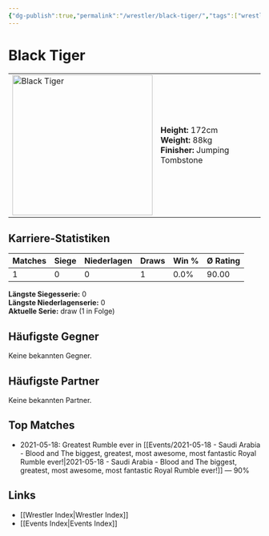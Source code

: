 ```yaml
---
{"dg-publish":true,"permalink":"/wrestler/black-tiger/","tags":["wrestler"],"noteIcon":"","created":"2025-08-11T09:33:17.823+02:00"}
---
```



# Black Tiger

<table>
<tr>
<td><img src="Black Tiger.png" width="280" alt="Black Tiger"></td>
<td>
<b>Height:</b> 172cm<br>
<b>Weight:</b> 88kg<br>
<b>Finisher:</b> Jumping Tombstone<br>
</td>
</tr>
</table>

## Karriere-Statistiken

| Matches | Siege | Niederlagen | Draws | Win % | Ø Rating |
|---------|-------|-------------|-------|-------|-----------|
| 1 | 0 | 0 | 1 | 0.0% | 90.00 |

**Längste Siegesserie:** 0<br>**Längste Niederlagenserie:** 0<br>**Aktuelle Serie:** draw (1 in Folge)


## Häufigste Gegner
Keine bekannten Gegner.

## Häufigste Partner
Keine bekannten Partner.

## Top Matches
- 2021-05-18: Greatest Rumble ever in [[Events/2021-05-18 - Saudi Arabia - Blood and The biggest, greatest, most awesome, most fantastic Royal Rumble ever!\|2021-05-18 - Saudi Arabia - Blood and The biggest, greatest, most awesome, most fantastic Royal Rumble ever!]] — 90%

## Links
- [[Wrestler Index\|Wrestler Index]]
- [[Events Index\|Events Index]]
